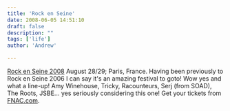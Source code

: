 ```yaml
---
title: 'Rock en Seine'
date: 2008-06-05 14:51:10
draft: false
description: ""
tags: ['life']
author: 'Andrew'

---
```


[Rock en Seine 2008](http://www.rockenseine.com/#/home/) August 28/29; Paris, France. Having been previously to Rock en Seine 2006 I can say it's an amazing festival to goto! Wow yes and what a line-up! Amy Winehouse, Tricky, Racounteurs, Serj (from SOAD), The Roots, JSBE... yes seriously considering this one! Get your tickets from [FNAC.com](http://www.fnacspectacles.com/recherche/rechercheRapide.do?fc=cf&searchCategory=show&search=rock+en+seine).
